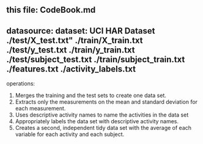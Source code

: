 this file: CodeBook.md
--------------------------------------------------------
datasource:
dataset: UCI HAR Dataset
./test/X_test.txt"
./train/X_train.txt
./test/y_test.txt
./train/y_train.txt
./test/subject_test.txt
./train/subject_train.txt
./features.txt
./activity_labels.txt
--------------------------------------------------------
operations: 
1. Merges the training and the test sets to create one data set.
2. Extracts only the measurements on the mean and standard deviation for each measurement. 
3. Uses descriptive activity names to name the activities in the data set
4. Appropriately labels the data set with descriptive activity names. 
5. Creates a second, independent tidy data set with the average of each variable for each activity and each subject. 
